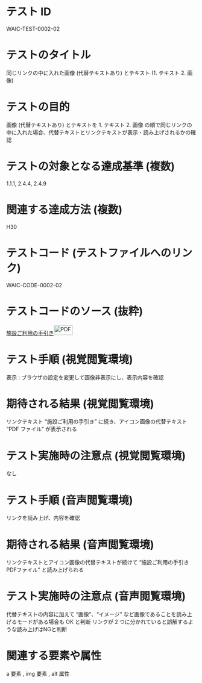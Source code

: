 

# テスト ID
WAIC-TEST-0002-02

# テストのタイトル
同じリンクの中に入れた画像 (代替テキストあり) とテキスト (1. テキスト 2. 画像)

# テストの目的
画像 (代替テキストあり) とテキストを 1. テキスト 2. 画像 の順で同じリンクの中に入れた場合、代替テキストとリンクテキストが表示・読み上げされるかの確認

# テストの対象となる達成基準 (複数)
1.1.1, 2.4.4, 2.4.9

# 関連する達成方法 (複数)
H30

# テストコード (テストファイルへのリンク)
WAIC-CODE-0002-02

# テストコードのソース (抜粋)
<div>
<a href="./inc/pdf/WAIC-CODE-0002-02-ref1.pdf">施設ご利用の手引き<img src="img/WAIC-CODE-0002-02.gif" alt="PDFファイル" width="50" height="26"></a>
</div>

# テスト手順 (視覚閲覧環境)
表示 : ブラウザの設定を変更して画像非表示にし、表示内容を確認

# 期待される結果 (視覚閲覧環境)
リンクテキスト “施設ご利用の手引き” に続き、アイコン画像の代替テキスト “PDF ファイル” が表示される

# テスト実施時の注意点 (視覚閲覧環境)
なし

# テスト手順 (音声閲覧環境)
リンクを読み上げ、内容を確認

# 期待される結果 (音声閲覧環境)
リンクテキストとアイコン画像の代替テキストが続けて “施設ご利用の手引き PDFファイル” と読み上げられる

# テスト実施時の注意点 (音声閲覧環境)
代替テキストの内容に加えて “画像”、“イメージ” など画像であることを読み上げるモードがある場合も OK と判断
リンクが 2 つに分かれていると誤解するような読み上げはNGと判断

# 関連する要素や属性
a 要素 , img 要素 , alt 属性


